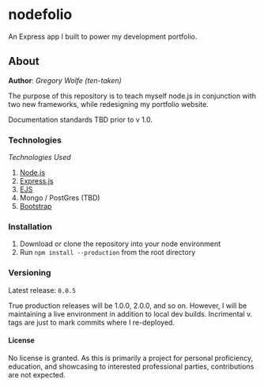 # nodefolio
An Express app I built to power my development portfolio.

## About
**Author**: _Gregory Wolfe (ten-taken)_

The purpose of this repository is to teach myself node.js in conjunction with two new frameworks,
while redesigning my portfolio website. 

Documentation standards TBD prior to v 1.0.

### Technologies
_Technologies Used_
1. [Node.js](https://nodejs.org/en/ "Node.js")
2. [Express.js](http://example.com "Express.js")
3. [EJS](http://www.embeddedjs.com/ "EJS")
4. Mongo / PostGres (TBD)
5. [Bootstrap](http://getbootstrap.com/ "Bootstrap")

### Installation
1. Download or clone the repository into your node environment
2. Run `npm install --production` from the root directory

### Versioning
Latest release:  `0.0.5`

True production releases will be 1.0.0, 2.0.0, and so on.  However, I will be maintaining a live environment
in addition to local dev builds.  Incrimental v. tags are just to mark commits where I re-deployed.

#### License
No license is granted.  As this is primarily a project for personal proficiency, education, and
showcasing to interested professional parties, contributions are not expected.